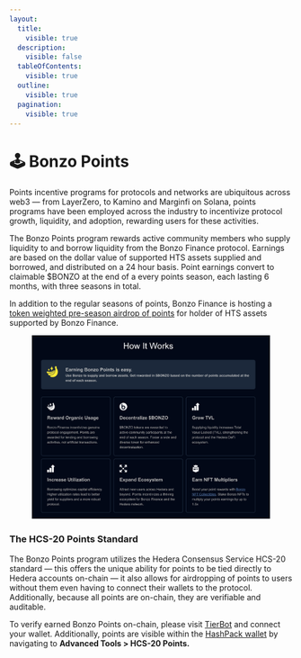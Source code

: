 ```yaml
---
layout:
  title:
    visible: true
  description:
    visible: false
  tableOfContents:
    visible: true
  outline:
    visible: true
  pagination:
    visible: true
---
```


# 🕹️ Bonzo Points

Points incentive programs for protocols and networks are ubiquitous across web3 — from LayerZero, to Kamino and Marginfi on Solana, points programs have been employed across the industry to incentivize protocol growth, liquidity, and adoption, rewarding users for these activities.

The Bonzo Points program rewards active community members who supply liquidity to and borrow liquidity from the Bonzo Finance protocol. Earnings are based on the dollar value of supported HTS assets supplied and borrowed, and distributed on a 24 hour basis. Point earnings convert to claimable $BONZO at the end of a every points season, each lasting 6 months, with three seasons in total.

In addition to the regular seasons of points, Bonzo Finance is hosting a [token weighted pre-season airdrop of points](https://docs.bonzo.finance/hub/get-started/bonzo-points/pre-season-points) for holder of HTS assets supported by Bonzo Finance.

<figure><img src="../.gitbook/assets/image (13).png" alt=""><figcaption></figcaption></figure>

### The HCS-20 Points Standard <a href="#the-hcs-20-points-standard" id="the-hcs-20-points-standard"></a>

The Bonzo Points program utilizes the Hedera Consensus Service HCS-20 standard — this offers the unique ability for points to be tied directly to Hedera accounts on-chain — it also allows for airdropping of points to users without them even having to connect their wallets to the protocol. Additionally, because all points are on-chain, they are verifiable and auditable.

To verify earned Bonzo Points on-chain, please visit [TierBot](https://tier.bot/advanced-analytics/hedera/hcs20?tab=my-tokens) and connect your wallet. Additionally, points are visible within the [HashPack wallet](https://www.hashpackapp.com/) by navigating to **Advanced Tools > HCS-20 Points.**
